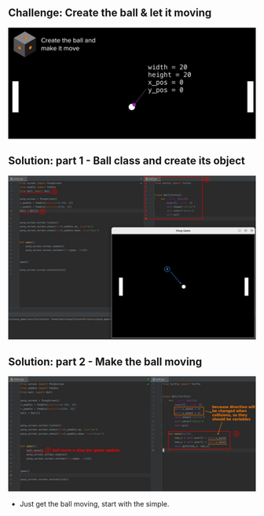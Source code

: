 ## **Challenge: Create the ball & let it moving**

![Alt challenge: create the ball](pic/01.jpg)

## **Solution: part 1 - Ball class and create its object**

![Alt solution: part 1 - generate a Ball objec](pic/02.jpg)

## **Solution: part 2 - Make the ball moving**

![Alt solution: part 2 - let ball moving](pic/03.jpg)

- Just get the ball moving, start with the simple.
